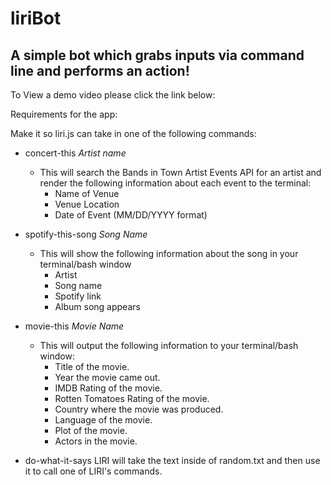 # liriBot
## A simple bot which grabs inputs via command line and performs an action!

To View a demo video please click the link below:


Requirements for the app:

Make it so liri.js can take in one of the following commands:

* concert-this *Artist name*
  * This will search the Bands in Town Artist Events API for an artist and render the following information about each event to the terminal:
    * Name of Venue
    * Venue Location
    * Date of Event (MM/DD/YYYY format)

* spotify-this-song *Song Name*
  * This will show the following information about the song in your terminal/bash window
    * Artist
    * Song name
    * Spotify link
    * Album song appears

* movie-this *Movie Name*
  * This will output the following information to your terminal/bash window:
    * Title of the movie.
    * Year the movie came out.
    * IMDB Rating of the movie.
    * Rotten Tomatoes Rating of the movie.
    * Country where the movie was produced.
    * Language of the movie.
    * Plot of the movie.
    * Actors in the movie.


* do-what-it-says
  LIRI will take the text inside of random.txt and then use it to call one of LIRI's commands.
